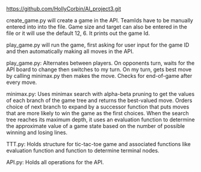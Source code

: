 https://github.com/HollyCorbin/AI_project3.git

create_game.py will create a game in the API. TeamIds have to be manually entered into into the file. Game size and target can also be entered in the file or it will use the default 12, 6. It prints out the game Id.

play_game.py will run the game, first asking for user input for the game ID and then automatically making all moves in the API.

play_game.py: Alternates between players. On opponents turn, waits for the API board to change then switches to my turn. On my turn, gets best move by calling minimax.py then makes the move. Checks for end-of-game after every move.

minimax.py: Uses minimax search with alpha-beta pruning to get the values of each branch of the game tree and returns the best-valued move. Orders choice of next branch to expand by a successor function that puts moves that are more likely to win the game as the first choices. When the search tree reaches its maximum depth, it uses an evaluation function to determine the approximate value of a game state based on the number of possible winning and losing lines.

TTT.py: Holds structure for tic-tac-toe game and associated functions like evaluation function and function to determine terminal nodes.

API.py: Holds all operations for the API.
